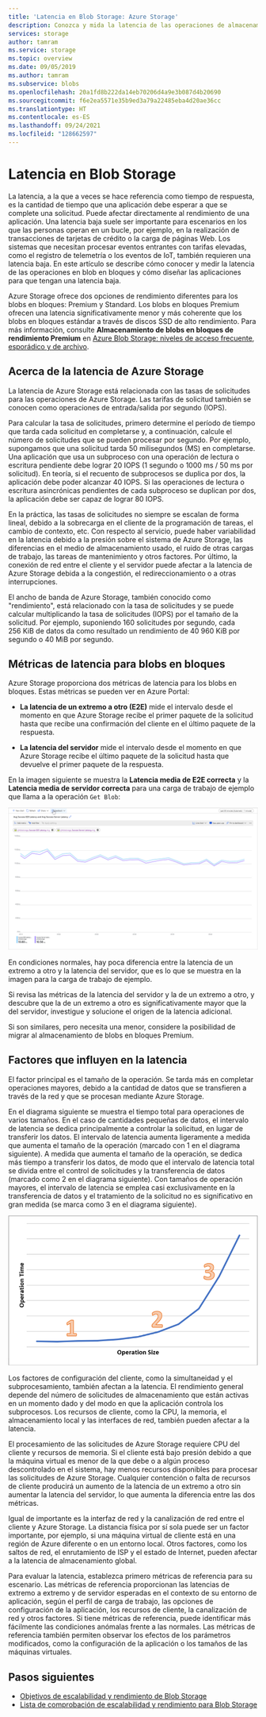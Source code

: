```yaml
---
title: 'Latencia en Blob Storage: Azure Storage'
description: Conozca y mida la latencia de las operaciones de almacenamiento de blobs y aprenda a diseñar este tipo de aplicaciones para tener una latencia baja.
services: storage
author: tamram
ms.service: storage
ms.topic: overview
ms.date: 09/05/2019
ms.author: tamram
ms.subservice: blobs
ms.openlocfilehash: 20a1fd8b222da14eb70206d4a9e3b087d4b20690
ms.sourcegitcommit: f6e2ea5571e35b9ed3a79a22485eba4d20ae36cc
ms.translationtype: HT
ms.contentlocale: es-ES
ms.lasthandoff: 09/24/2021
ms.locfileid: "128662597"
---
```

# <a name="latency-in-blob-storage"></a>Latencia en Blob Storage

La latencia, a la que a veces se hace referencia como tiempo de respuesta, es la cantidad de tiempo que una aplicación debe esperar a que se complete una solicitud. Puede afectar directamente al rendimiento de una aplicación. Una latencia baja suele ser importante para escenarios en los que las personas operan en un bucle, por ejemplo, en la realización de transacciones de tarjetas de crédito o la carga de páginas Web. Los sistemas que necesitan procesar eventos entrantes con tarifas elevadas, como el registro de telemetría o los eventos de IoT, también requieren una latencia baja. En este artículo se describe cómo conocer y medir la latencia de las operaciones en blob en bloques y cómo diseñar las aplicaciones para que tengan una latencia baja.

Azure Storage ofrece dos opciones de rendimiento diferentes para los blobs en bloques: Premium y Standard. Los blobs en bloques Premium ofrecen una latencia significativamente menor y más coherente que los blobs en bloques estándar a través de discos SSD de alto rendimiento. Para más información, consulte **Almacenamiento de blobs en bloques de rendimiento Premium** en [Azure Blob Storage: niveles de acceso frecuente, esporádico y de archivo](storage-blob-storage-tiers.md).

## <a name="about-azure-storage-latency"></a>Acerca de la latencia de Azure Storage

La latencia de Azure Storage está relacionada con las tasas de solicitudes para las operaciones de Azure Storage. Las tarifas de solicitud también se conocen como operaciones de entrada/salida por segundo (IOPS).

Para calcular la tasa de solicitudes, primero determine el período de tiempo que tarda cada solicitud en completarse y, a continuación, calcule el número de solicitudes que se pueden procesar por segundo. Por ejemplo, supongamos que una solicitud tarda 50 milisegundos (MS) en completarse. Una aplicación que usa un subproceso con una operación de lectura o escritura pendiente debe lograr 20 IOPS (1 segundo o 1000 ms / 50 ms por solicitud). En teoría, si el recuento de subprocesos se duplica por dos, la aplicación debe poder alcanzar 40 IOPS. Si las operaciones de lectura o escritura asincrónicas pendientes de cada subproceso se duplican por dos, la aplicación debe ser capaz de lograr 80 IOPS.

En la práctica, las tasas de solicitudes no siempre se escalan de forma lineal, debido a la sobrecarga en el cliente de la programación de tareas, el cambio de contexto, etc. Con respecto al servicio, puede haber variabilidad en la latencia debido a la presión sobre el sistema de Azure Storage, las diferencias en el medio de almacenamiento usado, el ruido de otras cargas de trabajo, las tareas de mantenimiento y otros factores. Por último, la conexión de red entre el cliente y el servidor puede afectar a la latencia de Azure Storage debida a la congestión, el redireccionamiento o a otras interrupciones.

El ancho de banda de Azure Storage, también conocido como "rendimiento", está relacionado con la tasa de solicitudes y se puede calcular multiplicando la tasa de solicitudes (IOPS) por el tamaño de la solicitud. Por ejemplo, suponiendo 160 solicitudes por segundo, cada 256 KiB de datos da como resultado un rendimiento de 40 960 KiB por segundo o 40 MiB por segundo.

## <a name="latency-metrics-for-block-blobs"></a>Métricas de latencia para blobs en bloques

Azure Storage proporciona dos métricas de latencia para los blobs en bloques. Estas métricas se pueden ver en Azure Portal:

- **La latencia de un extremo a otro (E2E)** mide el intervalo desde el momento en que Azure Storage recibe el primer paquete de la solicitud hasta que recibe una confirmación del cliente en el último paquete de la respuesta.

- **La latencia del servidor** mide el intervalo desde el momento en que Azure Storage recibe el último paquete de la solicitud hasta que devuelve el primer paquete de la respuesta.

En la imagen siguiente se muestra la **Latencia media de E2E correcta** y la **Latencia media de servidor correcta** para una carga de trabajo de ejemplo que llama a la operación `Get Blob`:

![Captura de pantalla que muestra las métricas de latencia para la operación de obtención de blob](media/storage-blobs-latency/latency-metrics-get-blob.png)

En condiciones normales, hay poca diferencia entre la latencia de un extremo a otro y la latencia del servidor, que es lo que se muestra en la imagen para la carga de trabajo de ejemplo.

Si revisa las métricas de la latencia del servidor y la de un extremo a otro, y descubre que la de un extremo a otro es significativamente mayor que la del servidor, investigue y solucione el origen de la latencia adicional.

Si son similares, pero necesita una menor, considere la posibilidad de migrar al almacenamiento de blobs en bloques Premium.

## <a name="factors-influencing-latency"></a>Factores que influyen en la latencia

El factor principal es el tamaño de la operación. Se tarda más en completar operaciones mayores, debido a la cantidad de datos que se transfieren a través de la red y que se procesan mediante Azure Storage.

En el diagrama siguiente se muestra el tiempo total para operaciones de varios tamaños. En el caso de cantidades pequeñas de datos, el intervalo de latencia se dedica principalmente a controlar la solicitud, en lugar de transferir los datos. El intervalo de latencia aumenta ligeramente a medida que aumenta el tamaño de la operación (marcado con 1 en el diagrama siguiente). A medida que aumenta el tamaño de la operación, se dedica más tiempo a transferir los datos, de modo que el intervalo de latencia total se divida entre el control de solicitudes y la transferencia de datos (marcado como 2 en el diagrama siguiente). Con tamaños de operación mayores, el intervalo de latencia se emplea casi exclusivamente en la transferencia de datos y el tratamiento de la solicitud no es significativo en gran medida (se marca como 3 en el diagrama siguiente).

![Captura de pantalla que muestra el tiempo total de operación por tamaño de operación](media/storage-blobs-latency/operation-time-size-chart.png)

Los factores de configuración del cliente, como la simultaneidad y el subprocesamiento, también afectan a la latencia. El rendimiento general depende del número de solicitudes de almacenamiento que están activas en un momento dado y del modo en que la aplicación controla los subprocesos. Los recursos de cliente, como la CPU, la memoria, el almacenamiento local y las interfaces de red, también pueden afectar a la latencia.

El procesamiento de las solicitudes de Azure Storage requiere CPU del cliente y recursos de memoria. Si el cliente está bajo presión debido a que la máquina virtual es menor de la que debe o a algún proceso descontrolado en el sistema, hay menos recursos disponibles para procesar las solicitudes de Azure Storage. Cualquier contención o falta de recursos de cliente producirá un aumento de la latencia de un extremo a otro sin aumentar la latencia del servidor, lo que aumenta la diferencia entre las dos métricas.

Igual de importante es la interfaz de red y la canalización de red entre el cliente y Azure Storage. La distancia física por sí sola puede ser un factor importante, por ejemplo, si una máquina virtual de cliente está en una región de Azure diferente o en un entorno local. Otros factores, como los saltos de red, el enrutamiento de ISP y el estado de Internet, pueden afectar a la latencia de almacenamiento global.

Para evaluar la latencia, establezca primero métricas de referencia para su escenario. Las métricas de referencia proporcionan las latencias de extremo a extremo y de servidor esperadas en el contexto de su entorno de aplicación, según el perfil de carga de trabajo, las opciones de configuración de la aplicación, los recursos de cliente, la canalización de red y otros factores. Si tiene métricas de referencia, puede identificar más fácilmente las condiciones anómalas frente a las normales. Las métricas de referencia también permiten observar los efectos de los parámetros modificados, como la configuración de la aplicación o los tamaños de las máquinas virtuales.

## <a name="next-steps"></a>Pasos siguientes

- [Objetivos de escalabilidad y rendimiento de Blob Storage](scalability-targets.md)
- [Lista de comprobación de escalabilidad y rendimiento para Blob Storage](storage-performance-checklist.md)
